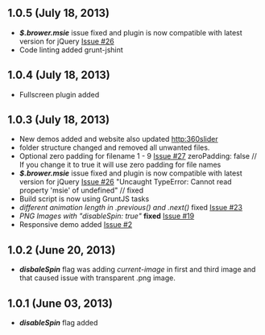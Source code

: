 ## 1.0.5 (July 18, 2013)
- **_$.brower.msie_** issue fixed and plugin is now compatible with latest version for jQuery [Issue #26](https://github.com/creativeaura/threesixty-slider/issues/26)
- Code linting added grunt-jshint

## 1.0.4 (July 18, 2013)
- Fullscreen plugin added

## 1.0.3 (July 18, 2013)
- New demos added and website also updated [http:360slider](http://360slider.com)
- folder structure changed and removed all unwanted files.
- Optional zero padding for filename 1 - 9 [Issue #27](https://github.com/creativeaura/threesixty-slider/issues/27)
     zeroPadding: false // If you change it to true it will use zero padding for file names
- **_$.brower.msie_** issue fixed and plugin is now compatible with latest version for jQuery [Issue #26](https://github.com/creativeaura/threesixty-slider/issues/26)
    "Uncaught TypeError: Cannot read property 'msie' of undefined" // fixed
- Build script is now using GruntJS tasks
- _different animation length in .previous() and .next()_ fixed [Issue #23](https://github.com/creativeaura/threesixty-slider/issues/23)
- _PNG Images with "disableSpin: true"_ **fixed** [Issue #19](https://github.com/creativeaura/threesixty-slider/issues/19)
- Responsive demo added [Issue #2](https://github.com/creativeaura/threesixty-slider/issues/2)

## 1.0.2 (June 20, 2013)
- **_disbaleSpin_** flag was adding _current-image_ in first and third image and that caused issue with transparent .png image.

## 1.0.1 (June 03, 2013)
- **_disableSpin_** flag added